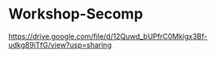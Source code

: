 # Workshop-Secomp
https://drive.google.com/file/d/12Quwd_bUPfrC0Mkigx3Bf-udkg89jTfG/view?usp=sharing
